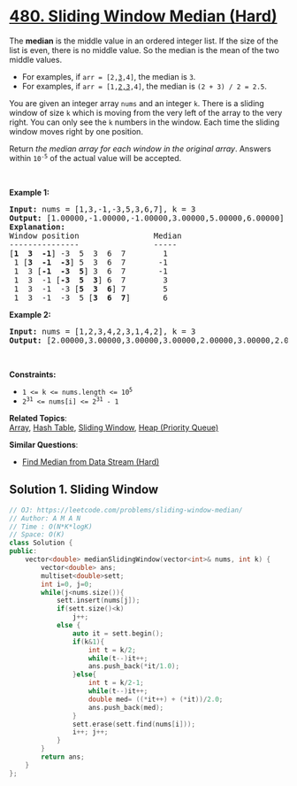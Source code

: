 # [480. Sliding Window Median (Hard)](https://leetcode.com/problems/sliding-window-median/)

<p>The <strong>median</strong> is the middle value in an ordered integer list. If the size of the list is even, there is no middle value. So the median is the mean of the two middle values.</p>

<ul>
	<li>For examples, if <code>arr = [2,<u>3</u>,4]</code>, the median is <code>3</code>.</li>
	<li>For examples, if <code>arr = [1,<u>2,3</u>,4]</code>, the median is <code>(2 + 3) / 2 = 2.5</code>.</li>
</ul>

<p>You are given an integer array <code>nums</code> and an integer <code>k</code>. There is a sliding window of size <code>k</code> which is moving from the very left of the array to the very right. You can only see the <code>k</code> numbers in the window. Each time the sliding window moves right by one position.</p>

<p>Return <em>the median array for each window in the original array</em>. Answers within <code>10<sup>-5</sup></code> of the actual value will be accepted.</p>

<p>&nbsp;</p>
<p><strong>Example 1:</strong></p>

<pre><strong>Input:</strong> nums = [1,3,-1,-3,5,3,6,7], k = 3
<strong>Output:</strong> [1.00000,-1.00000,-1.00000,3.00000,5.00000,6.00000]
<strong>Explanation:</strong> 
Window position                Median
---------------                -----
[<strong>1  3  -1</strong>] -3  5  3  6  7        1
 1 [<strong>3  -1  -3</strong>] 5  3  6  7       -1
 1  3 [<strong>-1  -3  5</strong>] 3  6  7       -1
 1  3  -1 [<strong>-3  5  3</strong>] 6  7        3
 1  3  -1  -3 [<strong>5  3  6</strong>] 7        5
 1  3  -1  -3  5 [<strong>3  6  7</strong>]       6
</pre>

<p><strong>Example 2:</strong></p>

<pre><strong>Input:</strong> nums = [1,2,3,4,2,3,1,4,2], k = 3
<strong>Output:</strong> [2.00000,3.00000,3.00000,3.00000,2.00000,3.00000,2.00000]
</pre>

<p>&nbsp;</p>
<p><strong>Constraints:</strong></p>

<ul>
	<li><code>1 &lt;= k &lt;= nums.length &lt;= 10<sup>5</sup></code></li>
	<li><code>2<sup>31</sup> &lt;= nums[i] &lt;= 2<sup>31</sup> - 1</code></li>
</ul>


**Related Topics**:  
[Array](https://leetcode.com/tag/array/), [Hash Table](https://leetcode.com/tag/hash-table/), [Sliding Window](https://leetcode.com/tag/sliding-window/), [Heap (Priority Queue)](https://leetcode.com/tag/heap-priority-queue/)

**Similar Questions**:
* [Find Median from Data Stream (Hard)](https://leetcode.com/problems/find-median-from-data-stream/)

## Solution 1. Sliding Window

```cpp
// OJ: https://leetcode.com/problems/sliding-window-median/
// Author: A M A N
// Time : O(N*K*logK)
// Space: O(K)
class Solution {
public:
    vector<double> medianSlidingWindow(vector<int>& nums, int k) {
        vector<double> ans;
        multiset<double>sett;
        int i=0, j=0;
        while(j<nums.size()){
            sett.insert(nums[j]);
            if(sett.size()<k)
                j++;
            else {
                auto it = sett.begin();
                if(k&1){
                    int t = k/2;
                    while(t--)it++;
                    ans.push_back(*it/1.0);
                }else{
                    int t = k/2-1;
                    while(t--)it++;
                    double med= ((*it++) + (*it))/2.0;
                    ans.push_back(med);
                }
                sett.erase(sett.find(nums[i]));
                i++; j++;
            }
        }
        return ans;
    }
};
```